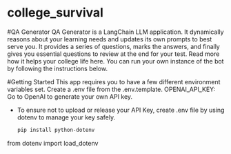 # college_survival

#QA Generator
QA Generator is a LangChain LLM application. It dynamically reasons about your learning needs and updates its own prompts to best serve you.
It provides a series of questions, marks the answers, and finally gives you essential questions to review at the end for your test. Read more how it helps your college life here.
You can run your own instance of the bot by following the instructions below. 

#Getting Started
This app requires you to have a few different environment variables set. Create a .env file from the .env.template.
OPENAI_API_KEY: Go to OpenAI to generate your own API key.

 * To ensure not to upload or release your API Key, create .env file by using dotenv to manage your key safely.
   ```bash
   pip install python-dotenv
  from dotenv import load_dotenv
  ```




